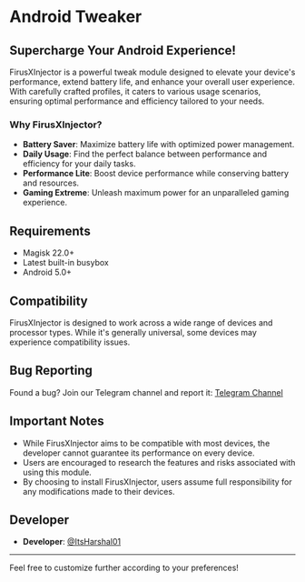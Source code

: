 
# Android Tweaker 

## **Supercharge Your Android Experience!**

FirusXInjector is a powerful tweak module designed to elevate your device's performance, extend battery life, and enhance your overall user experience. With carefully crafted profiles, it caters to various usage scenarios, ensuring optimal performance and efficiency tailored to your needs.

### **Why FirusXInjector?**

- **Battery Saver**: Maximize battery life with optimized power management.
- **Daily Usage**: Find the perfect balance between performance and efficiency for your daily tasks.
- **Performance Lite**: Boost device performance while conserving battery and resources.
- **Gaming Extreme**: Unleash maximum power for an unparalleled gaming experience.

## **Requirements**
- Magisk 22.0+
- Latest built-in busybox
- Android 5.0+

## **Compatibility**
FirusXInjector is designed to work across a wide range of devices and processor types. While it's generally universal, some devices may experience compatibility issues.

## **Bug Reporting**
Found a bug? Join our Telegram channel and report it: [Telegram Channel](https://t.me/Androidtweaker)

## **Important Notes**
- While FirusXInjector aims to be compatible with most devices, the developer cannot guarantee its performance on every device.
- Users are encouraged to research the features and risks associated with using this module.
- By choosing to install FirusXInjector, users assume full responsibility for any modifications made to their devices.

## **Developer**
- **Developer**: [@ItsHarshal01](https://t.me/c0d3dude)

---

Feel free to customize further according to your preferences!
